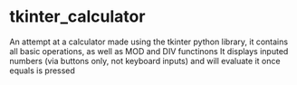 # tkinter_calculator
An attempt at a calculator made using the tkinter python library, it contains all basic operations, as well as MOD and DIV functinons
It displays inputed numbers (via buttons only, not keyboard inputs) and will evaluate it once equals is pressed
